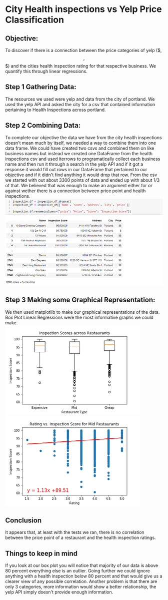 # City Health inspections vs Yelp Price Classification


## Objective:
To discover if there is a connection between the price categories of yelp ($, $$, $$$) and the cities health inspection rating for that respective business. We quantify this through linear regressions.

## Step 1 Gathering Data:
The resources we used were yelp and data from the city of portland. We used the yelp API and asked the city for a csv that contained information pertaining to Health Inspections across portland. 

## Step 2 Combining Data:
To complete our objective the data we have from the city health inspections doesn't mean much by itself, we needed a way to combine them into one data frame. We could have created two csvs and combined them on like business names but instead we created one DataFrame from the health inspections csv and used iterrows to programatically collect each business name and then run it through a search in the yelp API and if it got a response it would fill out rows in our DataFrame that pertained to our objective and if it didn't find anything it would drop that row. From the csv we started with out about 3300 points of data and ended up with about 1/3 of that. We believed that was enough to make an argument either for or against wether there is a connection between price point and health inspections. ![DataFrame](https://github.com/DCMilligan88/PriceVsHealth/blob/master/Pngs/Capture.PNG)

## Step 3 Making some Graphical Representation:
We then used matplotlib to make our graphical representations of the data. Box Plot Linear Regressions were the most informative graphs we could make. <br> 
![Boxplot](https://github.com/DCMilligan88/PriceVsHealth/blob/master/Pngs/Box%20plot.png) 
![LinearRegression](https://github.com/DCMilligan88/PriceVsHealth/blob/master/Pngs/moderate_LR.png)

## Conclusion
It appears that, at least with the tests we ran, there is no correlation between the price point of a restaurant and the health inspection ratings. 

## Things to keep in mind
If you look at our box plot you will notice that majority of our data is above 80 percent everything else is an outlier. Going further we could ignore anything with a health inspection below 80 percent and that would give us a clearer view of any possible correlation. Another problem is that there are only 3 categories, more information would show a better relationship, the yelp API simply doesn't provide enough information.
